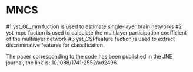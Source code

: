 # MNCS
#1 yst_GL_mm fuction is used to estimate single-layer brain networks
#2 yst_mpc fuction is used to calculate the multilayer participation coefficient of the multilayer network
#3 yst_CSPfeature fuction is used to extract discriminative features for classification.

The paper corresponding to the code has been published in the JNE journal, the link is: 10.1088/1741-2552/ad2496
